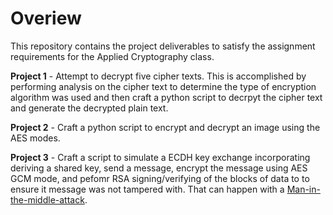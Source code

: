 # Overiew
This repository contains the project deliverables to satisfy the assignment requirements for the Applied Cryptography class.

**Project 1** - Attempt to decrypt five cipher texts.  This is accomplished by performing analysis on the cipher text to determine the type of encryption algorithm  was used and then craft a python script to decrpyt the cipher text and generate the decrypted plain text.

**Project 2** - Craft a python script to encrypt and decrypt an image using the AES modes.

**Project 3** - Craft a script to simulate a ECDH key exchange incorporating deriving a shared key, send a message, encrypt the message using AES GCM mode, and pefomr RSA signing/verifying of the blocks of data to to ensure it message was not tampered with. That can happen with a
[Man-in-the-middle-attack](https://en.wikipedia.org/wiki/Man-in-the-middle_attack). 
